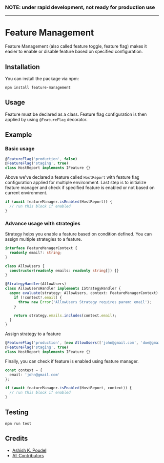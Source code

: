 ### NOTE: under rapid development, not ready for production use

---

# Feature Management

Feature Management (also called feature toggle, feature flag) makes it easier to enable or disable feature based on specified configuration.

## Installation

You can install the package via npm:

```
npm install feature-management
```

## Usage

Feature must be declared as a class. Feature flag configuration is then applied by using `@FeatureFlag` decorator.


## Example

### Basic usage

```typescript
@FeatureFlag('production', false)
@FeatureFlag('staging', true)
class HostReport implements IFeature {}
```

Above we've declared a feature called `HostReport` with feature flag configuration applied for multiple environment. Last step is to initialize feature manager and check if specified feature is enabled or not based on current environment.

```typescript
if (await featureManager.isEnabled(HostReport)) {
  // run this block if enabled
}
```

### Advance usage with strategies
Strategy helps you enable a feature based on condition defined. You can assign multiple strategies to a feature.

```typescript
interface FeatureManagerContext {
  readonly email?: string;
}

class AllowUsers {
  constructor(readonly emails: readonly string[]) {}
}

@StrategyHandler(AllowUsers)
class AllowUsersHandler implements IStrategyHandler {
  async evaluate(strategy: AllowUsers, context: FeatureManagerContext) {
    if (!context?.email) {
      throw new Error('AllowUsers Strategy requires param: email');
    }

    return strategy.emails.includes(context.email);
  }
}
```

Assign strategy to a feature
```typescript
@FeatureFlag('production', [new AllowUsers(['john@gmail.com', 'doe@gmail.com'])])
@FeatureFlag('staging', true)
class HostReport implements IFeature {}
```

Finally, you can check if feature is enabled using feature manager.

```typescript
const context = {
  email: 'john@gmail.com'
};

if (await featureManager.isEnabled(HostReport, context)) {
  // run this block if enabled
}
```

## Testing

```
npm run test
```

## Credits
- [Ashish K. Poudel](https://github.com/ashishkpoudel)
- [All Contributors](../../contributors)
